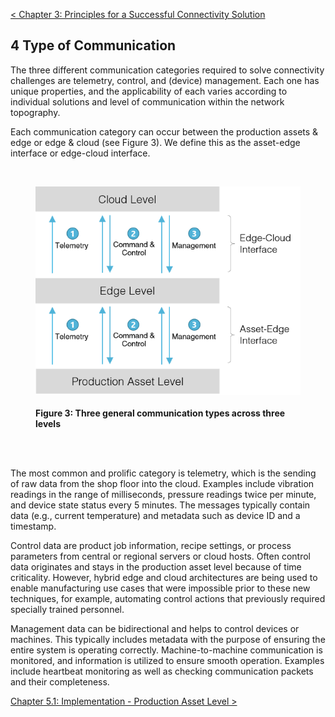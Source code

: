 [< Chapter 3: Principles for a Successful Connectivity Solution](03_Principles_for_a_Successful_Connectivity_Solution.md)

## 4 Type of Communication
The three different communication categories required to solve connectivity challenges are telemetry, control, and (device) management. Each one has unique properties, and the applicability of each varies according to individual solutions and level of communication within the network topography.

Each communication category can occur between the production assets & edge or edge & cloud (see Figure 3). We define this as the asset-edge interface or edge-cloud interface.

<br>
<b>

<figure>
	<img src="images/communication.png" alt="Communication">
	<figcaption><br>Figure 3: Three general communication types across three levels</figcaption>
</figure>
</b>
<br>
<br>

The most common and prolific category is telemetry, which is the sending of raw data from the shop floor into the cloud. Examples include vibration readings in the range of milliseconds, pressure readings twice per minute, and device state status every 5 minutes. The messages typically contain data (e.g., current temperature) and metadata such as device ID and a timestamp.

Control data are product job information, recipe settings, or process parameters from central or regional servers or cloud hosts. Often control data originates and stays in the production asset level because of time criticality. However, hybrid edge and cloud architectures are being used to enable manufacturing use cases that were impossible prior to these new techniques, for example, automating control actions that previously required specially trained personnel.

Management data can be bidirectional and helps to control devices or machines. This typically includes metadata with the purpose of ensuring the entire system is operating correctly. Machine-to-machine communication is monitored, and information is utilized to ensure smooth operation. Examples include heartbeat monitoring as well as checking communication packets and their completeness.

[Chapter 5.1: Implementation - Production Asset Level >](05a_Implementation_ProductionAssetLevel.md)
